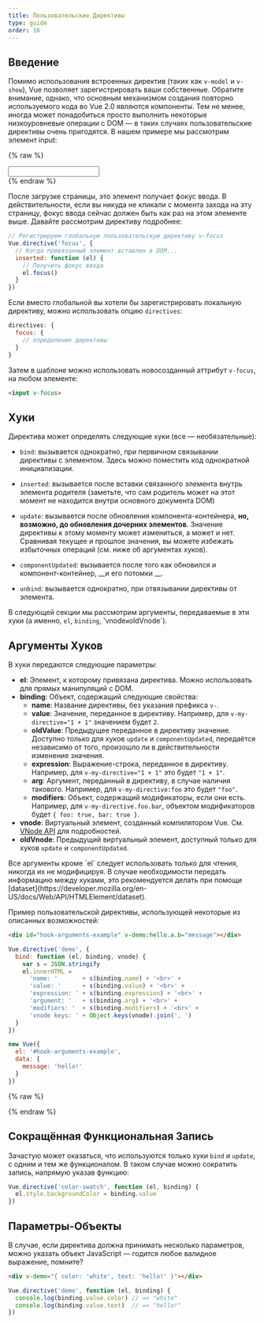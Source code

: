 ```yaml
---
title: Пользовательские Директивы
type: guide
order: 16
---
```


## Введение

Помимо использования встроенных директив (таких как `v-model` и `v-show`), Vue позволяет зарегистрировать ваши собственные. Обратите внимание, однако, что основным механизмом создания повторно используемого кода во Vue 2.0 являются компоненты. Тем не менее, иногда может понадобиться просто выполнить некоторые низкоуровневые операции с DOM — в таких случаях пользовательские директивы очень пригодятся. В нашем примере мы рассмотрим элемент input:

{% raw %}
<div id="simplest-directive-example" class="demo">
  <input v-focus>
</div>
<script>
Vue.directive('focus', {
  inserted: function (el) {
    el.focus()
  }
})
new Vue({
  el: '#simplest-directive-example'
})
</script>
{% endraw %}

После загрузке страницы, это элемент получает фокус ввода. В действительности, если вы никуда не кликали с момента захода на эту страницу, фокус ввода сейчас должен быть как раз на этом элементе выше. Давайте рассмотрим директиву подробнее:

``` js
// Регистрируем глобальную пользовательскую директиву v-focus
Vue.directive('focus', {
  // Когда привязанный элемент вставлен в DOM...
  inserted: function (el) {
    // Получить фокус ввода
    el.focus()
  }
})
```

Если вместо глобальной вы хотели бы зарегистрировать локальную директиву, можно использовать опцию `directives`:

``` js
directives: {
  focus: {
    // определение директивы
  }
}
```

Затем в шаблоне можно использовать новосозданный аттрибут `v-focus`, на любом элементе:

``` html
<input v-focus>
```

## Хуки

Директива может определять следующие хуки (все — необязательные):

- `bind`: вызывается однократно, при первичном связывании директивы с элементом. Здесь можно поместить код однократной инициализации.

- `inserted`: вызывается после вставки связанного элемента внутрь элемента родителя (заметьте, что сам родитель может на этот момент не находится внутри основного документа DOM)

- `update`: вызывается после обновления компонента-контейнера, __но, возможно, до обновления дочерних элементов__. Значение директивы к этому моменту может измениться, а может и нет. Сравнивая текущее и прошлое значения, вы можете избежать избыточных операций (см. ниже об аргументах хуков).

- `componentUpdated`: вызывается после того как обновился и компонент-контейнер, __и его потомки __.

- `unbind`: вызывается однократно, при отвязывании директивы от элемента.

В следующей секции мы рассмотрим аргументы, передаваемые в эти хуки (а именно, `el`, `binding`, 'vnode` и `oldVnode`).

## Аргументы Хуков

В хуки передаются следующие параметры:

- **el**: Элемент, к которому привязана директива. Можно использовать для прямых манипуляций с DOM.
- **binding**: Объект, содержащий следующие свойства:
  - **name**: Название директивы, без указания префикса `v-`.
  - **value**: Значение, переданное в директиву. Например, для `v-my-directive="1 + 1"` значением будет `2`.
  - **oldValue**: Предыдущее переданное в директиву значение. Доступно только для хуков `update` и `componentUpdated`, передаётся независимо от того, произошло ли в действительности изменение значения.
  - **expression**: Выражение-строка, переданное в директиву. Например, для `v-my-directive="1 + 1"` это будет `"1 + 1"`.
  - **arg**: Аргумент, переданный в директиву, в случае наличия такового. Например, для `v-my-directive:foo` это будет `"foo"`.
  - **modifiers**: Объект, содержащий модификаторы, если они есть. Например, для `v-my-directive.foo.bar`, объектом модификаторов будет `{ foo: true, bar: true }`.
- **vnode**: Виртуальный элемент, созданный компилятором Vue. См. [VNode API](../api/#VNode-Interface) для подробностей.
- **oldVnode**: Предыдущий виртуальный элемент, доступный только для хуков `update` и `componentUpdated`.

<p class="tip">Все аргументы кроме `el` следует использовать только для чтения, никогда их не модифицируя. В случае необходимости передать информацию между хуками, это рекомендуется делать при помощи [dataset](https://developer.mozilla.org/en-US/docs/Web/API/HTMLElement/dataset).</p>

Пример пользовательской директивы, использующей некоторые из описанных возможностей:

``` html
<div id="hook-arguments-example" v-demo:hello.a.b="message"></div>
```

``` js
Vue.directive('demo', {
  bind: function (el, binding, vnode) {
    var s = JSON.stringify
    el.innerHTML =
      'name: '       + s(binding.name) + '<br>' +
      'value: '      + s(binding.value) + '<br>' +
      'expression: ' + s(binding.expression) + '<br>' +
      'argument: '   + s(binding.arg) + '<br>' +
      'modifiers: '  + s(binding.modifiers) + '<br>' +
      'vnode keys: ' + Object.keys(vnode).join(', ')
  }
})

new Vue({
  el: '#hook-arguments-example',
  data: {
    message: 'hello!'
  }
})
```

{% raw %}
<div id="hook-arguments-example" v-demo:hello.a.b="message" class="demo"></div>
<script>
Vue.directive('demo', {
  bind: function (el, binding, vnode) {
    var s = JSON.stringify
    el.innerHTML =
      'name: '       + s(binding.name) + '<br>' +
      'value: '      + s(binding.value) + '<br>' +
      'expression: ' + s(binding.expression) + '<br>' +
      'argument: '   + s(binding.arg) + '<br>' +
      'modifiers: '  + s(binding.modifiers) + '<br>' +
      'vnode keys: ' + Object.keys(vnode).join(', ')
  }
})
new Vue({
  el: '#hook-arguments-example',
  data: {
    message: 'hello!'
  }
})
</script>
{% endraw %}

## Сокращённая Функциональная Запись

Зачастую может оказаться, что используются только хуки `bind` и `update`, с одним и тем же функционалом. В таком случае можно сократить запись, напрямую указав функцию:

``` js
Vue.directive('color-swatch', function (el, binding) {
  el.style.backgroundColor = binding.value
})
```

## Параметры-Объекты

В случае, если директива должна принимать несколько параметров, можно указать объект JavaScript — годится любое валидное выражение, помните?

``` html
<div v-demo="{ color: 'white', text: 'hello!' }"></div>
```

``` js
Vue.directive('demo', function (el, binding) {
  console.log(binding.value.color) // => "white"
  console.log(binding.value.text)  // => "hello!"
})
```
